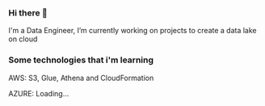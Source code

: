 ### Hi there 👋

I'm a Data Engineer, I’m currently working on projects to create a data lake on cloud

### Some technologies that i'm learning
AWS: S3, Glue, Athena and CloudFormation

AZURE: Loading...

<!--
**Weilton/weilton** is a ✨ _special_ ✨ repository because its `README.md` (this file) appears on your GitHub profile.

Here are some ideas to get you started:

- 🔭 I’m currently working on ...
- 🌱 I’m currently learning ...
- 👯 I’m looking to collaborate on ...
- 🤔 I’m looking for help with ...
- 💬 Ask me about ...
- 📫 How to reach me: ...
- 😄 Pronouns: ...
- ⚡ Fun fact: ...
-->
